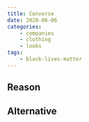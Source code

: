 ```yaml
---
title: Converse
date: 2020-06-06
categories:
    - companies
    - clothing
    - looks
tags:
    - black-lives-matter
---
```


## Reason


## Alternative

